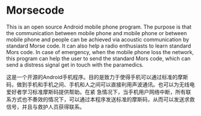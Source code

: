 ﻿Morsecode
=========
This is an open source Android mobile phone program. The purpose is that the communication between mobile phone and mobile phone or between mobile phone and people can be achieved via acoustic communication by standard Morse code. It can also help a radio enthusiasts to learn standard Mors code. In case of emergency, when the mobile phone loss the network, this program can help the user to send the standard Mors code, which can send a distress signal get in touch with the paramedics.


这是一个开源的Android手机程序。目的是致力于使得手机可以通过标准的摩斯码，做到手机和手机之间、手机和人之间可以直接利用声波通讯。也可以为无线电爱好者学习标准摩斯码提供帮助。在紧 急情况下，当手机用户网络中断，所有联系方式也不奏效的情况下，可以通过本程序发送标准的摩斯码，从而可以发送求救信号，并且与救护人员获得联系。
